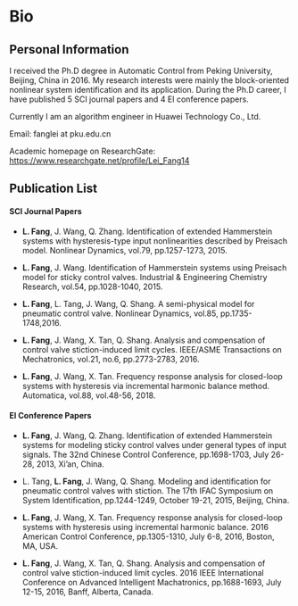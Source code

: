 # Bio

## Personal Information

I received the Ph.D degree in Automatic Control from Peking University, Beijing, China in 2016. My research interests were mainly the block-oriented nonlinear system identification and its application. During the Ph.D career, I have published 5 SCI journal papers and 4 EI conference papers.

Currently I am an algorithm engineer in Huawei Technology Co., Ltd.

Email: fanglei at pku.edu.cn

Academic homepage on ResearchGate: https://www.researchgate.net/profile/Lei_Fang14


## Publication List
#### SCI Journal Papers
- **L. Fang**, J. Wang, Q. Zhang. Identification of extended Hammerstein systems with hysteresis-type input nonlinearities described by Preisach model. Nonlinear Dynamics, vol.79, pp.1257-1273, 2015.

- **L. Fang**, J. Wang. Identification of Hammerstein systems using Preisach model for sticky control valves. Industrial & Engineering Chemistry Research, vol.54, pp.1028-1040, 2015.

- **L. Fang**, L. Tang, J. Wang, Q. Shang. A semi-physical model for pneumatic control valve. Nonlinear Dynamics, vol.85, pp.1735-1748,2016.

- **L. Fang**, J. Wang, X. Tan, Q. Shang. Analysis and compensation of control valve stiction-induced limit cycles. IEEE/ASME Transactions on Mechatronics, vol.21, no.6, pp.2773-2783, 2016.

- **L. Fang**, J. Wang, X. Tan. Frequency response analysis for closed-loop systems with hysteresis via incremental harmonic balance method. Automatica, vol.88, vol.48-56, 2018.

#### EI Conference Papers
- **L. Fang**, J. Wang, Q. Zhang. Identification of extended Hammerstein systems for modeling sticky control valves under general types of input signals. The 32nd Chinese Control Conference, pp.1698-1703, July 26-28, 2013, Xi’an, China.

- L. Tang, **L. Fang**, J. Wang, Q. Shang. Modeling and identification for pneumatic control valves with stiction. The 17th IFAC Symposium on System Identification, pp.1244-1249, October 19-21, 2015, Beijing, China.

- **L. Fang**, J. Wang, X. Tan. Frequency response analysis for closed-loop systems with hysteresis using incremental harmonic balance. 2016 American Control Conference, pp.1305-1310, July 6-8, 2016, Boston, MA, USA.

- **L. Fang**, J. Wang, X. Tan, Q. Shang. Analysis and compensation of control valve stiction-induced limit cycles. 2016 IEEE International Conference on Advanced Intelligent Machatronics, pp.1688-1693, July 12-15, 2016, Banff, Alberta, Canada.


